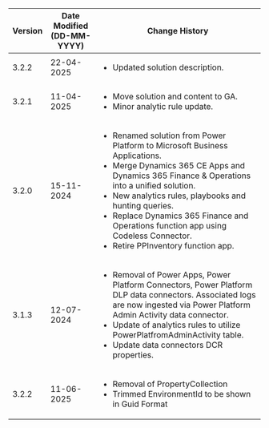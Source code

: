 | **Version** | **Date Modified (DD-MM-YYYY)** | **Change History**                                                  |
|-------------|--------------------------------|---------------------------------------------------------------------|
| 3.2.2       | 22-04-2025                     |<ul><li>Updated solution description.</li></ul> |
| 3.2.1       | 11-04-2025                     |<ul><li>Move solution and content to GA.</li><li>Minor analytic rule update.</li></ul> |
| 3.2.0       | 15-11-2024                     | <ul><li>Renamed solution from Power Platform to Microsoft Business Applications.</li><li>Merge Dynamics 365 CE Apps and Dynamics 365 Finance & Operations into a unified solution.</li><li>New analytics rules, playbooks and hunting queries.</li><li>Replace Dynamics 365 Finance and Operations function app using Codeless Connector.</li><li>Retire PPInventory function app.</li></ul>|
| 3.1.3       | 12-07-2024                     |<ul><li>Removal of Power Apps, Power Platform Connectors, Power Platform DLP data connectors. Associated logs are now ingested via Power Platform Admin Activity data connector.</li><li>Update of analytics rules to utilize PowerPlatfromAdminActivity table.</li><li>Update data connectors DCR properties.</li></ul> |
| 3.2.2       | 11-06-2025                     |<ul><li>Removal of PropertyCollection</li><li>Trimmed EnvironmentId to be shown in Guid Format</li></ul> |

